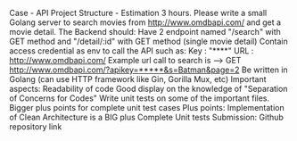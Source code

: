 Case - API Project Structure - Estimation 3 hours.
Please write a small Golang server to search movies from http://www.omdbapi.com/ and
get a movie detail.
The Backend should:
Have 2 endpoint named "/search" with GET method and "/detail/:id" with GET
method (single movie detail)
Contain access credential as env to call the API such as:
Key : "****"
URL : http://www.omdbapi.com/
Example url call to search is --> GET
http://www.omdbapi.com/?apikey=*****&s=Batman&page=2
Be written in Golang (can use HTTP framework like Gin, Gorilla Mux, etc)
Important aspects:
Readability of code
Good display on the knowledge of "Separation of Concerns for Codes"
Write unit tests on some of the important files. Bigger plus points for complete unit
test cases
Plus points:
Implementation of Clean Architecture is a BIG plus
Complete Unit tests
Submission:
Github repository link